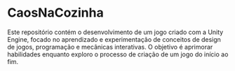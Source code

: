 # CaosNaCozinha
Este repositório contém o desenvolvimento de um jogo criado com a Unity Engine, focado no aprendizado e experimentação de conceitos de design de jogos, programação e mecânicas interativas. O objetivo é aprimorar habilidades enquanto exploro o processo de criação de um jogo do início ao fim.
